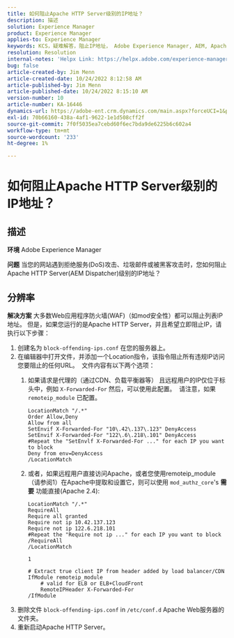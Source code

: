 ```yaml
---
title: 如何阻止Apache HTTP Server级别的IP地址？
description: 描述
solution: Experience Manager
product: Experience Manager
applies-to: Experience Manager
keywords: KCS，疑难解答，阻止IP地址， Adobe Experience Manager, AEM, Apache HTTP Server级别
resolution: Resolution
internal-notes: 'Helpx Link: https://helpx.adobe.com/experience-manager/kb/block-ips-apache-http-server.html#remoteip_module'
bug: false
article-created-by: Jim Menn
article-created-date: 10/24/2022 8:12:58 AM
article-published-by: Jim Menn
article-published-date: 10/24/2022 8:15:10 AM
version-number: 10
article-number: KA-16446
dynamics-url: https://adobe-ent.crm.dynamics.com/main.aspx?forceUCI=1&pagetype=entityrecord&etn=knowledgearticle&id=3e9f6ba7-7353-ed11-bba2-6045bd0065f9
exl-id: 70b66160-438a-4af1-9622-1e1d508cff2f
source-git-commit: 7f0f5035ea7cebd60f6ec7bda9de6225b6c602a4
workflow-type: tm+mt
source-wordcount: '233'
ht-degree: 1%

---
```


# 如何阻止Apache HTTP Server级别的IP地址？

## 描述


<b>环境</b>
Adobe Experience Manager

<b>问题</b>
当您的网站遇到拒绝服务(DoS)攻击、垃圾邮件或被黑客攻击时，您如何阻止Apache HTTP Server(AEM Dispatcher)级别的IP地址？


## 分辨率


<b>解决方案</b>
大多数Web应用程序防火墙(WAF)（如mod安全性）都可以阻止列表IP地址。
但是，如果您运行的是Apache HTTP Server，并且希望立即阻止IP，请执行以下步骤：

1. 创建名为 `block-offending-ips.conf` 在您的服务器上。
2. 在编辑器中打开文件，并添加一个Location指令，该指令阻止所有违规IP访问您要阻止的任何URL。  文件内容有以下两个选项：
   1. 如果请求是代理的（通过CDN、负载平衡器等） 且远程用户的IP仅位于标头中，例如 `X-Forwarded-For` 然后，可以使用此配置。  请注意，如果 `remoteip_module` 已配置。  <br>

      ```
      LocationMatch "/.*"
      Order Allow,Deny
      Allow from all
      SetEnvif X-Forwarded-For "10\.42\.137\.123" DenyAccess
      SetEnvif X-Forwarded-For "122\.6\.218\.101" DenyAccess
      #Repeat the "SetEnvlf X-Forwarded-For ..." for each IP you want to block
      Deny from env=DenyAccess
      /LocationMatch
      ```
   2. 或者，如果远程用户直接访问Apache，或者您使用remoteip_module（请参阅1）在Apache中提取和设置它，则可以使用 `mod_authz_core`&#39;s <b>需要</b> 功能直接(Apache 2.4):

      ```
      LocationMatch "/.*"
      RequireAll
      Require all granted
      Require not ip 10.42.137.123
      Require not ip 122.6.218.101
      #Repeat the "Require not ip ..." for each IP you want to block
      /RequireAll
      /LocationMatch
      ```

      `1`


      ```
      # Extract true client IP from header added by load balancer/CDN
      IfModule remoteip_module
          # valid for ELB or ELB+CloudFront
          RemoteIPHeader X-Forwarded-For
      /IfModule
      ```
3. 删除文件 `block-offending-ips.conf` in `/etc/conf.d` Apache Web服务器的文件夹。
4. 重新启动Apache HTTP Server。
